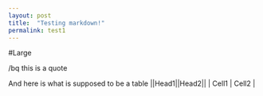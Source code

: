 ```yaml
---
layout: post
title:  "Testing markdown!"
permalink: test1
---
```

#Large

/bq this is a quote

And here is what is supposed to be a table
||Head1||Head2||
| Cell1 | Cell2 |
